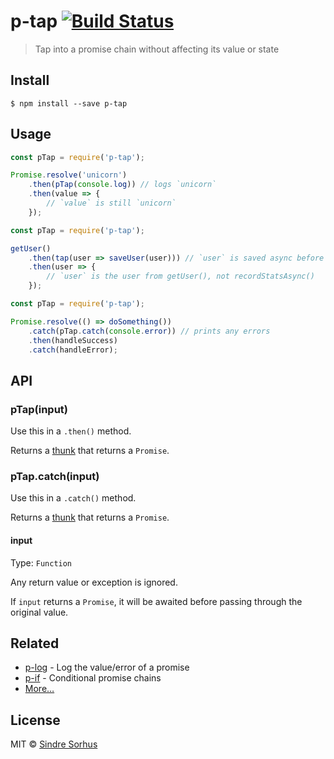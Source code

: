 # p-tap [![Build Status](https://travis-ci.org/sindresorhus/p-tap.svg?branch=master)](https://travis-ci.org/sindresorhus/p-tap)

> Tap into a promise chain without affecting its value or state


## Install

```
$ npm install --save p-tap
```


## Usage

```js
const pTap = require('p-tap');

Promise.resolve('unicorn')
	.then(pTap(console.log)) // logs `unicorn`
	.then(value => {
		// `value` is still `unicorn`
	});
```

```js
const pTap = require('p-tap');

getUser()
	.then(tap(user => saveUser(user))) // `user` is saved async before the chain continues
	.then(user => {
		// `user` is the user from getUser(), not recordStatsAsync()
	});
```

```js
const pTap = require('p-tap');

Promise.resolve(() => doSomething())
	.catch(pTap.catch(console.error)) // prints any errors
	.then(handleSuccess)
	.catch(handleError);
```


## API

### pTap(input)

Use this in a `.then()` method.

Returns a [thunk](https://en.m.wikipedia.org/wiki/Thunk) that returns a `Promise`.

### pTap.catch(input)

Use this in a `.catch()` method.

Returns a [thunk](https://en.m.wikipedia.org/wiki/Thunk) that returns a `Promise`.

#### input

Type: `Function`

Any return value or exception is ignored.

If `input` returns a `Promise`, it will be awaited before passing through the original value.


## Related

- [p-log](https://github.com/sindresorhus/p-log) - Log the value/error of a promise
- [p-if](https://github.com/sindresorhus/p-if) - Conditional promise chains
- [More…](https://github.com/sindresorhus/promise-fun)


## License

MIT © [Sindre Sorhus](https://sindresorhus.com)
